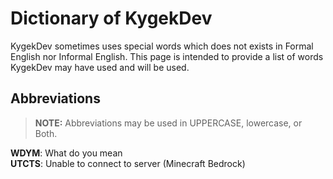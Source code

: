 # Dictionary of KygekDev

KygekDev sometimes uses special words which does not exists in Formal English nor Informal English. This page is intended to provide a list of words KygekDev may have used and will be used.

## Abbreviations

> **NOTE:** Abbreviations may be used in UPPERCASE, lowercase, or Both.

**WDYM**: What do you mean\
**UTCTS**: Unable to connect to server (Minecraft Bedrock)
